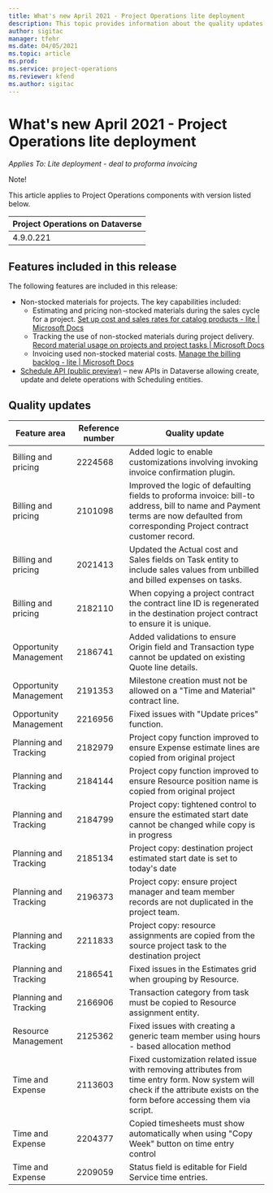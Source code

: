 ```yaml
---
title: What's new April 2021 - Project Operations lite deployment
description: This topic provides information about the quality updates available in the April 2021 release of Project Operations lite deployment.
author: sigitac
manager: tfehr
ms.date: 04/05/2021
ms.topic: article
ms.prod:
ms.service: project-operations
ms.reviewer: kfend 
ms.author: sigitac
---
```


# What's new April 2021 - Project Operations lite deployment

_Applies To: Lite deployment - deal to proforma invoicing_

Note!

This article applies to Project Operations components with version listed below.

| Project Operations on Dataverse |
| --- |
| 4.9.0.221 |

## Features included in this release

The following features are included in this release:

- Non-stocked materials for projects. The key capabilities included:
  - Estimating and pricing non-stocked materials during the sales cycle for a project. [Set up cost and sales rates for catalog products - lite | Microsoft Docs](https://docs.microsoft.com/en-us/dynamics365/project-operations/pro/pricing-costing/set-up-cost-sales-rates-catalog-products)
  - Tracking the use of non-stocked materials during project delivery. [Record material usage on projects and project tasks | Microsoft Docs](https://docs.microsoft.com/en-us/dynamics365/project-operations/material/material-usage-log)
  - Invoicing used non-stocked material costs. [Manage the billing backlog - lite | Microsoft Docs](https://docs.microsoft.com/en-us/dynamics365/project-operations/pro/proforma-invoicing/manage-billing-backlog-sales#product-billing-backlog)
- [Schedule API (public preview)](ScheduleAPIPublicPreview.md) – new APIs in Dataverse allowing create, update and delete operations with Scheduling entities.

##

## Quality updates

| **Feature area** | **Reference number** | **Quality update** |
| --- | --- | --- |
| Billing and pricing | 2224568 | Added logic to enable customizations involving invoking invoice confirmation plugin. |
| Billing and pricing | 2101098 | Improved the logic of defaulting fields to proforma invoice: bill-to address, bill to name and Payment terms are now defaulted from corresponding Project contract customer record. |
| Billing and pricing | 2021413 | Updated the Actual cost and Sales fields on Task entity to include sales values from unbilled and billed expenses on tasks. |
| Billing and pricing | 2182110 | When copying a project contract the contract line ID is regenerated in the destination project contract to ensure it is unique. |
| Opportunity Management | 2186741 | Added validations to ensure Origin field and Transaction type cannot be updated on existing Quote line details. |
| Opportunity Management | 2191353 | Milestone creation must not be allowed on a &quot;Time and Material&quot; contract line. |
| Opportunity Management | 2216956 | Fixed issues with &quot;Update prices&quot; function. |
| Planning and Tracking | 2182979 | Project copy function improved to ensure Expense estimate lines are copied from original project |
| Planning and Tracking | 2184144 | Project copy function improved to ensure Resource position name is copied from original project |
| Planning and Tracking | 2184799 | Project copy: tightened control to ensure the estimated start date cannot be changed while copy is in progress |
| Planning and Tracking | 2185134 | Project copy: destination project estimated start date is set to today&#39;s date |
| Planning and Tracking | 2196373 | Project copy: ensure project manager and team member records are not duplicated in the project team. |
| Planning and Tracking | 2211833 | Project copy: resource assignments are copied from the source project task to the destination project |
| Planning and Tracking | 2186541 | Fixed issues in the Estimates grid when grouping by Resource. |
| Planning and Tracking | 2166906 | Transaction category from task must be copied to Resource assignment entity. |
| Resource Management | 2125362 | Fixed issues with creating a generic team member using hours - based allocation method |
| Time and Expense | 2113603 | Fixed customization related issue with removing attributes from time entry form. Now system will check if the attribute exists on the form before accessing them via script. |
| Time and Expense | 2204377 | Copied timesheets must show automatically when using &quot;Copy Week&quot; button on time entry control |
| Time and Expense | 2209059 | Status field is editable for Field Service time entries. |
